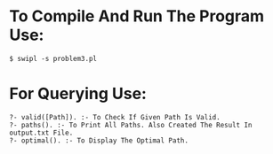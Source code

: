 # To Compile And Run The Program Use:
	$ swipl -s problem3.pl

# For Querying Use:
	?- valid([Path]). :- To Check If Given Path Is Valid.
	?- paths(). :- To Print All Paths. Also Created The Result In output.txt File.
	?- optimal(). :- To Display The Optimal Path.